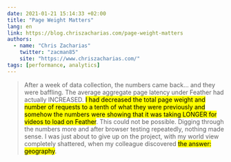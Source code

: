 ```yaml
---
date: 2021-01-21 15:14:33 +02:00
title: "Page Weight Matters"
lang: en
link: https://blog.chriszacharias.com/page-weight-matters
authors:
  - name: "Chris Zacharias"
    twitter: "zacman85"
    site: "https://www.chriszacharias.com/"
tags: [performance, analytics]
---
```


> After a week of data collection, the numbers came back… and they were baffling. The average aggregate page latency under Feather had actually INCREASED. <mark>I had decreased the total page weight and number of requests to a tenth of what they were previously and somehow the numbers were showing that it was taking LONGER for videos to load on Feather</mark>. This could not be possible. Digging through the numbers more and after browser testing repeatedly, nothing made sense. I was just about to give up on the project, with my world view completely shattered, when my colleague discovered <mark>the answer: geography</mark>.
